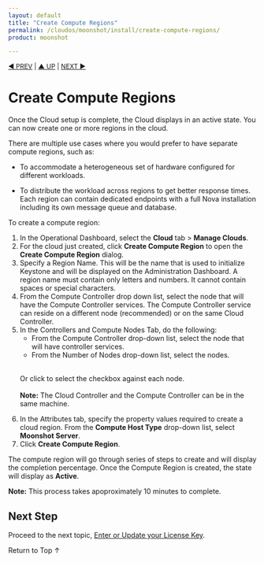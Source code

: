 ```yaml
---
layout: default
title: "Create Compute Regions"
permalink: /cloudos/moonshot/install/create-compute-regions/
product: moonshot

---
```



<script> 

function PageRefresh { 
onLoad="window.refresh"
}

PageRefresh();

</script>


<p style="font-size: small;"> <a href="/cloudos/moonshot/install/create-cloud/">&#9664; PREV</a> | <a href="/cloudos/moonshot/install/">&#9650; UP</a> | <a href="/cloudos/moonshot/install/license/">NEXT &#9654;</a> </p>

# Create Compute Regions

Once the Cloud setup is complete, the Cloud displays in an active state. You can now create one or more regions in the cloud. 

There are multiple use cases where you would prefer to have separate compute regions, such as:

* To accommodate a heterogeneous set of hardware configured for different workloads.

* To distribute the workload across regions to get better response times. Each region can contain dedicated endpoints with a full Nova installation including its own message queue and database.

To create a compute region:

<ol>

<li> In the Operational Dashboard, select the <b>Cloud</b> tab > <b>Manage Clouds</b>. </li> 

<li> For the cloud just created, click <b>Create Compute Region</b> to open the <b>Create Compute Region</b> dialog. </li> 

<li> Specify a Region Name. This will be the name that is used to initialize Keystone and will be displayed on the Administration Dashboard. A region name must contain only letters and numbers. It cannot contain spaces or special characters. </li> 

<li> From the Compute Controller drop down list, select the node that will have the Compute Controller services. The Compute Controller service can reside on a different node (recommended) or on the same Cloud Controller. </li> 

<li> In the Controllers and Compute Nodes Tab, do the following:

<ul>
<li> From the Compute Controller drop-down list, select the node that will have controller services.
<li> From the Number of Nodes drop-down list, select the nodes.
</ul>

<br /> Or click to select the checkbox against each node.
<br /> <br /> <b>Note:</b> The Cloud Controller and the Compute Controller can be in the same machine.

</li>

<li> In the Attributes tab, specify the property values required to create a cloud region.  From the <b>Compute Host Type</b> drop-down list, select <b>Moonshot Server</b>.  </li> 

<li> Click <b>Create Compute Region</b>.  </li> 

</ol>

The compute region will go through series of steps to create and will display the completion percentage. Once the Compute Region is created, the state will display as <b>Active</b>.

**Note:** This process takes apoproximately 10 minutes to complete.


## Next Step

Proceed to the next topic, [Enter or Update your License Key](/cloudos/moonshot/install/license/).

<a href="#top" style="padding:14px 0px 14px 0px; text-decoration: none;"> Return to Top &#8593; </a>

